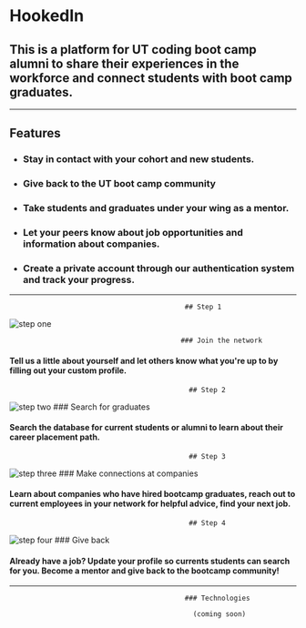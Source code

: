 # HookedIn 



## This is a platform for UT coding boot camp alumni to share their experiences in the workforce and connect students with boot camp graduates. 


---------

## Features

* ### Stay in contact with your cohort and new students. 

* ### Give back to the UT boot camp community 

* ### Take students and graduates under your wing as a mentor.

* ### Let your peers know about job opportunities and information about companies.

* ### Create a private account through our authentication system and track your progress. 

---------

                                               ## Step 1
![step one](https://github.com/jflook10/UTAlumni/blob/master/public/assets/form.png)

                                              ### Join the network

#### Tell us a little about yourself and let others know what you're up to by filling out your custom profile.


                                                ## Step 2
![step two](https://github.com/jflook10/UTAlumni/blob/master/public/assets/search.png)
                                               ### Search for graduates

#### Search the database for current students or alumni to learn about their career placement path.

                                                ## Step 3
![step three](https://github.com/jflook10/UTAlumni/blob/master/public/assets/conversation.png)
                                               ### Make connections at companies

#### Learn about companies who have hired bootcamp graduates, reach out to current employees in your network for helpful advice, find your next job.

                                                ## Step 4
![step four](https://github.com/jflook10/UTAlumni/blob/master/public/assets/search.png)
                                               ### Give back

#### Already have a job? Update your profile so currents students can search for you. Become a mentor and give back to the bootcamp community!

------

                                               ### Technologies

                                                 (coming soon)
